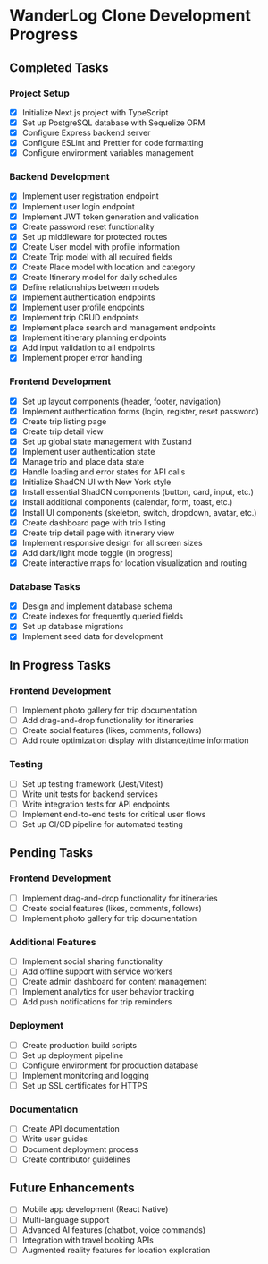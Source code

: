 # WanderLog Clone Development Progress

## Completed Tasks

### Project Setup
- [x] Initialize Next.js project with TypeScript
- [x] Set up PostgreSQL database with Sequelize ORM
- [x] Configure Express backend server
- [x] Configure ESLint and Prettier for code formatting
- [x] Configure environment variables management

### Backend Development
- [x] Implement user registration endpoint
- [x] Implement user login endpoint
- [x] Implement JWT token generation and validation
- [x] Create password reset functionality
- [x] Set up middleware for protected routes
- [x] Create User model with profile information
- [x] Create Trip model with all required fields
- [x] Create Place model with location and category
- [x] Create Itinerary model for daily schedules
- [x] Define relationships between models
- [x] Implement authentication endpoints
- [x] Implement user profile endpoints
- [x] Implement trip CRUD endpoints
- [x] Implement place search and management endpoints
- [x] Implement itinerary planning endpoints
- [x] Add input validation to all endpoints
- [x] Implement proper error handling

### Frontend Development
- [x] Set up layout components (header, footer, navigation)
- [x] Implement authentication forms (login, register, reset password)
- [x] Create trip listing page
- [x] Create trip detail view
- [x] Set up global state management with Zustand
- [x] Implement user authentication state
- [x] Manage trip and place data state
- [x] Handle loading and error states for API calls
- [x] Initialize ShadCN UI with New York style
- [x] Install essential ShadCN components (button, card, input, etc.)
- [x] Install additional components (calendar, form, toast, etc.)
- [x] Install UI components (skeleton, switch, dropdown, avatar, etc.)
- [x] Create dashboard page with trip listing
- [x] Create trip detail page with itinerary view
- [x] Implement responsive design for all screen sizes
- [x] Add dark/light mode toggle (in progress)
- [x] Create interactive maps for location visualization and routing

### Database Tasks
- [x] Design and implement database schema
- [x] Create indexes for frequently queried fields
- [x] Set up database migrations
- [x] Implement seed data for development

## In Progress Tasks

### Frontend Development
- [ ] Implement photo gallery for trip documentation
- [ ] Add drag-and-drop functionality for itineraries
- [ ] Create social features (likes, comments, follows)
- [ ] Add route optimization display with distance/time information

### Testing
- [ ] Set up testing framework (Jest/Vitest)
- [ ] Write unit tests for backend services
- [ ] Write integration tests for API endpoints
- [ ] Implement end-to-end tests for critical user flows
- [ ] Set up CI/CD pipeline for automated testing

## Pending Tasks

### Frontend Development
- [ ] Implement drag-and-drop functionality for itineraries
- [ ] Create social features (likes, comments, follows)
- [ ] Implement photo gallery for trip documentation

### Additional Features
- [ ] Implement social sharing functionality
- [ ] Add offline support with service workers
- [ ] Create admin dashboard for content management
- [ ] Implement analytics for user behavior tracking
- [ ] Add push notifications for trip reminders

### Deployment
- [ ] Create production build scripts
- [ ] Set up deployment pipeline
- [ ] Configure environment for production database
- [ ] Implement monitoring and logging
- [ ] Set up SSL certificates for HTTPS

### Documentation
- [ ] Create API documentation
- [ ] Write user guides
- [ ] Document deployment process
- [ ] Create contributor guidelines

## Future Enhancements
- [ ] Mobile app development (React Native)
- [ ] Multi-language support
- [ ] Advanced AI features (chatbot, voice commands)
- [ ] Integration with travel booking APIs
- [ ] Augmented reality features for location exploration